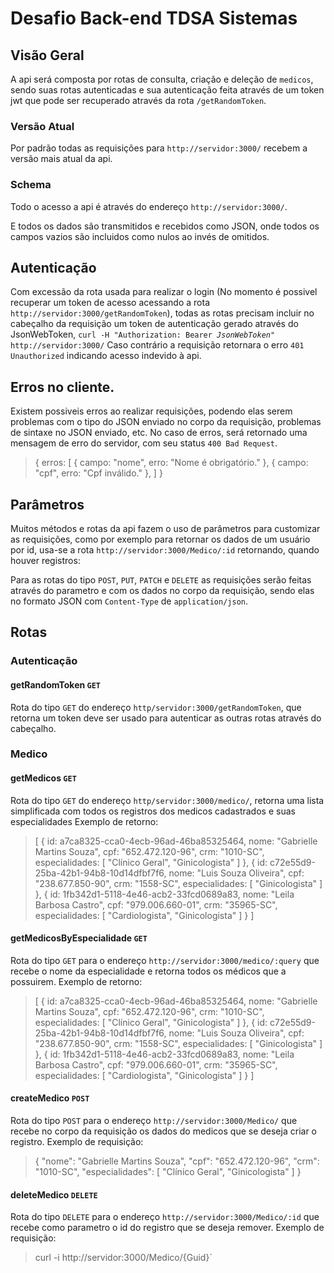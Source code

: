 # Desafio Back-end TDSA Sistemas

## Visão Geral
A api será composta por rotas de consulta, criação e deleção de `medicos`, sendo suas rotas autenticadas e sua autenticação feita através de um token jwt que pode ser recuperado através da rota `/getRandomToken`.

### Versão Atual
Por padrão todas as requisições para `http://servidor:3000/` recebem a versão mais atual da api.

### Schema 
Todo o acesso a api é através do endereço `http://servidor:3000/`. <break>
  
E todos os dados são transmitidos e recebidos como JSON, onde todos os campos vazios são incluidos como nulos ao invés de omitidos.

## Autenticação
Com excessão da rota usada para realizar o login (No momento é possivel recuperar um token de acesso acessando a rota `http://servidor:3000/getRandomToken`), todas as rotas precisam incluir no cabeçalho da requisição um token de autenticação gerado através do JsonWebToken,
`curl -H "Authorization: Bearer `_`JsonWebToken`_`" http://servidor:3000/`
 Caso contrário a requisição retornara o erro `401 Unauthorized` indicando acesso indevido à api.<break>
 
## Erros no cliente.
Existem possiveis erros ao realizar requisições, podendo elas serem problemas com o tipo do JSON enviado no corpo da requisição, problemas de sintaxe no JSON enviado, etc.<break>
  No caso de erros, será retornado uma mensagem de erro do servidor, com seu status `400 Bad Request`.
> {
  erros: [
      {
          campo: "nome",
          erro: "Nome é obrigatório."
      },
       {
          campo: "cpf",
          erro: "Cpf inválido."
      },
  ]
}


## Parâmetros
Muitos métodos e rotas da api fazem o uso de parâmetros para customizar as requisições, como por exemplo para retornar os dados de um usuário por id, usa-se a rota `http://servidor:3000/Medico/:id` retornando, quando houver registros:<break>

Para as rotas do tipo `POST`, `PUT`, `PATCH` e `DELETE` as requisições serão feitas através do parametro e com os dados no corpo da requisição, sendo elas no formato JSON com `Content-Type` de `application/json`.

## Rotas 

### Autenticação

#### getRandomToken `GET`
Rota do tipo `GET` do endereço `http/servidor:3000/getRandomToken`, que retorna um token deve ser usado para autenticar as outras rotas através do cabeçalho.<break>
  
### Medico

#### getMedicos `GET`
Rota do tipo `GET` do endereço `http/servidor:3000/medico/`, retorna uma lista simplificada com todos os registros dos medicos cadastrados e suas especialidades <break>
Exemplo de retorno:
> [
	 {
			 id: a7ca8325-cca0-4ecb-96ad-46ba85325464,
			 nome: "Gabrielle Martins Souza",
			 cpf: "652.472.120-96",
			 crm: "1010-SC",
			 especialidades: [
					 "Clínico Geral",
					 "Ginicologista"
			 ]
	 },
	 {
			 id: c72e55d9-25ba-42b1-94b8-10d14dfbf7f6,
			 nome: "Luis Souza Oliveira",
			 cpf: "238.677.850-90",
			 crm: "1558-SC",
			 especialidades: [
					 "Ginicologista"
			 ]
	 },
	 {
			 id: 1fb342d1-5118-4e46-acb2-33fcd0689a83,
			 nome: "Leila Barbosa Castro",
			 cpf: "979.006.660-01",
			 crm: "35965-SC",
			 especialidades: [
					 "Cardiologista",
					 "Ginicologista"
			 ]
	 }
]

#### getMedicosByEspecialidade `GET`
Rota do tipo `GET` para o endereço `http://servidor:3000/medico/:query` que recebe o nome da especialidade e retorna todos os médicos que a possuirem.<break>
Exemplo de retorno:
> [
	 {
			 id: a7ca8325-cca0-4ecb-96ad-46ba85325464,
			 nome: "Gabrielle Martins Souza",
			 cpf: "652.472.120-96",
			 crm: "1010-SC",
			 especialidades: [
					 "Clínico Geral",
					 "Ginicologista"
			 ]
	 },
	 {
			 id: c72e55d9-25ba-42b1-94b8-10d14dfbf7f6,
			 nome: "Luis Souza Oliveira",
			 cpf: "238.677.850-90",
			 crm: "1558-SC",
			 especialidades: [
					 "Ginicologista"
			 ]
	 },
	 {
			 id: 1fb342d1-5118-4e46-acb2-33fcd0689a83,
			 nome: "Leila Barbosa Castro",
			 cpf: "979.006.660-01",
			 crm: "35965-SC",
			 especialidades: [
					 "Cardiologista",
					 "Ginicologista"
			 ]
	 }
]


#### createMedico `POST`
Rota do tipo `POST` para o endereço `http://servidor:3000/Medico/` que recebe no corpo da requisição os dados do medicos que se deseja criar o registro.<break>
Exemplo de requisição:
> {
		 "nome": "Gabrielle Martins Souza",
		 "cpf": "652.472.120-96",
		 "crm": "1010-SC",
		 "especialidades": [
				 "Clínico Geral",
				 "Ginicologista"
		 ]
 }



#### deleteMedico `DELETE`
Rota do tipo `DELETE` para o endereço `http://servidor:3000/Medico/:id` que recebe como parametro o id do registro que se deseja remover.<break>
Exemplo de requisição:
> curl -i http://servidor:3000/Medico/{Guid}`

